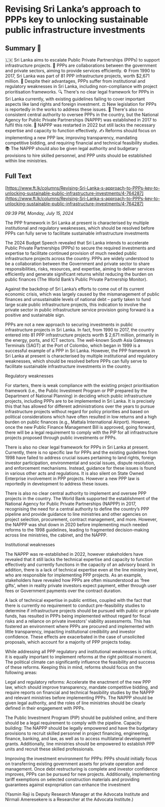 # Revising Sri Lanka’s approach to PPPs key to unlocking sustainable public infrastructure investments

## Summary 🤖

🇱🇰 Sri Lanka aims to escalate Public Private Partnerships (PPPs) to support infrastructure projects.
🔨 PPPs are collaborations between the government and private sectors, aiming to provide services efficiently.
⚙️ From 1990 to 2017, Sri Lanka was part of 81 PPP infrastructure projects, worth $2,671 million.
🚧 Despite their advantages, PPPs suffer from institutional and regulatory weaknesses in Sri Lanka, including non-compliance with project prioritisation frameworks.
🔍 There's no clear legal framework for PPPs in Sri Lanka currently, with existing guidelines failing to cover important aspects like land rights and foreign investment.
⚖️ New legislation for PPPs is reportedly in the works to address these issues.
🔀 There's also no consistent central authority to oversee PPPs in the country, but the National Agency for Public Private Partnerships (NAPPP) was established in 2017 to fulfil this role.
🔄 NAPPP was restarted in 2022 but still lacks the necessary expertise and capacity to function effectively.
✍️ Reforms should focus on implementing a new PPP law, improving transparency, mandating competitive bidding, and requiring financial and technical feasibility studies.
📚 The NAPPP should also be given legal authority and budgetary provisions to hire skilled personnel, and PPP units should be established within line ministries.

## Full Text

[https://www.ft.lk/columns/Revising-Sri-Lanka-s-approach-to-PPPs-key-to-unlocking-sustainable-public-infrastructure-investments/4-764287](https://www.ft.lk/columns/Revising-Sri-Lanka-s-approach-to-PPPs-key-to-unlocking-sustainable-public-infrastructure-investments/4-764287)

*09:39 PM, Monday, July 15, 2024*

The PPP framework in Sri Lanka at present is characterised by multiple institutional and regulatory weaknesses, which should be resolved before PPPs can fully serve to facilitate sustainable infrastructure investments

The 2024 Budget Speech revealed that Sri Lanka intends to accelerate Public Private Partnerships (PPPs) to secure the required investments and expertise to facilitate continued provision of much needed public infrastructure projects across the country. PPPs are widely understood to be a collaboration between the Government and private sector to share responsibilities, risks, resources, and expertise, aiming to deliver services efficiently and generate significant returns whilst reducing the burden on public finances (The World Bank’s Public Private Partnership Monitor).

Against the backdrop of Sri Lanka’s efforts to come out of its current economic crisis, which was largely caused by the mismanagement of public finances and unsustainable levels of national debt – partly taken to fund large scale public infrastructure projects, this indication to involve the private sector in public infrastructure service provision going forward is a positive and sustainable sign.

PPPs are not a new approach to securing investments in public infrastructure projects in Sri Lanka. In fact, from 1990 to 2017, the country entered into 81 PPP infrastructure projects worth $ 2,671 million, primarily in the energy, ports, and ICT sectors. The well-known South Asia Gateways Terminals (SAGT) at the Port of Colombo, which began in 1999 is a successful example of a PPP in Sri Lanka. However, the PPP framework in Sri Lanka at present is characterised by multiple institutional and regulatory weaknesses, which should be resolved before PPPs can fully serve to facilitate sustainable infrastructure investments in the country.

Regulatory weaknesses

For starters, there is weak compliance with the existing project prioritisation framework (i.e., the Public Investment Program or PIP prepared by the Department of National Planning) in deciding which public infrastructure projects, including PPPs are to be implemented in Sri Lanka. It is precisely this that has allowed for different administrations over the years to pursue infrastructure projects without regard for policy priorities and based on political considerations which have often resulted in low returns and a high burden on public finances (e.g., Mattala International Airport). However, once the new Public Finance Management Bill is approved, going forward, there will be a legal requirement to comply with the PIP for all infrastructure projects proposed through public investments or PPPs.

There is also no clear legal framework for PPPs in Sri Lanka at present. Currently, there is no specific law for PPPs and the existing guidelines from 1998 have failed to address crucial issues pertaining to land rights, foreign investor participation, environmental and social issues, dispute resolution, and enforcement mechanisms. Instead, guidance for these issues is found in various other acts and regulations. It is also silent on State Owned Enterprise involvement in PPP projects. However a new PPP law is reportedly in development to address these issues.

There is also no clear central authority to implement and oversee PPP projects in the country. The World Bank supported the establishment of the National Agency for Public Private Partnerships (NAPPP) in 2017, recognising the need for a central authority to define the country’s PPP pipeline and provide guidance to line ministries and other agencies on project selection, procurement, contract management, and more. However, the NAPPP was shut down in 2020 before implementing much needed reforms to the 1998 guidelines, leading to fragmented decision-making across line ministries, the cabinet, and the NAPPP.

Institutional weaknesses

The NAPPP was re-established in 2022, however stakeholders have revealed that it still lacks the technical expertise and capacity to function effectively and currently functions in the capacity of an advisory board. In addition, there is a lack of technical expertise even at the line ministry level, who are responsible for implementing PPP projects. As an example, stakeholders have revealed how PPPs are often misunderstood as ‘free gifts’, when in reality private investors expect payment, either through user fees or Government payments over the contract duration.

A lack of technical expertise in public entities, coupled with the fact that there is currently no requirement to conduct pre-feasibility studies to determine if infrastructure projects should be pursued with public or private funds, has resulted in PPPs being implemented without regard for fiscal risks and a reliance on private investors’ viability assessments. This has fostered an environment where PPPs are procured and implemented with little transparency, impacting institutional credibility and investor confidence. These effects are exacerbated in the case of unsolicited proposals, which account for a majority of PPP projects today.

While addressing all PPP regulatory and institutional weaknesses is critical, it is equally important to implement reforms at the right political moment. The political climate can significantly influence the feasibility and success of these reforms. Keeping this in mind, reforms should focus on the following areas:

Legal and regulatory reforms: Accelerate the enactment of the new PPP law, which should improve transparency, mandate competitive bidding, and require reports on financial and technical feasibility studies by the NAPPP and relevant ministries before implementing PPPs. The NAPPP should be given legal authority, and the roles of line ministries should be clearly defined in their engagement with PPPs.

The Public Investment Program (PIP) should be published online, and there should be a legal requirement to comply with the pipeline. Capacity building: The NAPPP should be legally empowered and have the budgetary provisions to recruit skilled personnel in project financing, engineering, finance, banking, and law, as well as to access multilateral development grants. Additionally, line ministries should be empowered to establish PPP units and recruit these skilled professionals.

Improving the investment environment for PPPs: PPPs should initially focus on transferring existing government assets for private operation and management. Once debt restructuring is complete and investor confidence improves, PPPs can be pursued for new projects. Additionally, implementing tariff exemptions on selected construction materials and providing guarantees against expropriation can enhance the investment

(Yasmin Raji is Deputy Research Manager at the Advocata Institute and Nirmali Ameresekere is a Researcher at the Advocata Institute.)

